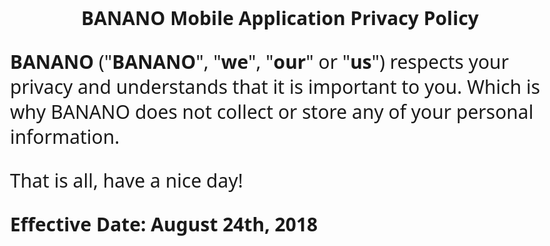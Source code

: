 <!doctype html>

<html lang="en">
<head>
  <meta charset="utf-8">

  <title>BANANO Mobile Application Privacy Policy</title>

<style type="text/css">

body {
    font-family: 'Noto Sans', 'Helvetica Neue', Helvetica, sans-serif;
    padding: 48px;
    font-size: 30px;
    line-height: 40px;
    max-width: 1024px;
    margin: 0 auto;
}

</style>

</head>

<body>

<p align="center">
    <strong>BANANO Mobile Application Privacy Policy</strong>
</p>
<p>
    <strong>BANANO </strong>
("<strong>BANANO</strong>", "<strong>we</strong>", "<strong>our</strong>" or "<strong>us</strong>") respects your privacy and
    understands that it is important to you. Which is why BANANO does not collect or store any of your personal information.
</p>
<p>
That is all, have a nice day!
</p>
<p>
    <strong>Effective Date: August 24th, 2018</strong>
</p>


</body>
</html>
